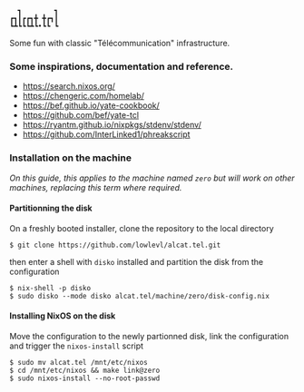 ```
  ┓        ┓
┏┓┃┏┏┓╋ ╋┏┓┃
┗┻┗┗┗┻┗•┗┗ ┗
```

Some fun with classic "Télécommunication" infrastructure.

### Some inspirations, documentation and reference.

- https://search.nixos.org/
- https://chengeric.com/homelab/
- https://bef.github.io/yate-cookbook/
- https://github.com/bef/yate-tcl
- https://ryantm.github.io/nixpkgs/stdenv/stdenv/
- https://github.com/InterLinked1/phreakscript

### Installation on the machine

_On this guide, this applies to the machine named `zero` but will work on other machines, replacing this term where required._

#### Partitionning the disk

On a freshly booted installer, clone the repository to the local directory

```
$ git clone https://github.com/lowlevl/alcat.tel.git
```

then enter a shell with `disko` installed and partition the disk from the configuration

```
$ nix-shell -p disko
$ sudo disko --mode disko alcat.tel/machine/zero/disk-config.nix
```

#### Installing NixOS on the disk

Move the configuration to the newly partionned disk, link the configuration and trigger the `nixos-install` script

```
$ sudo mv alcat.tel /mnt/etc/nixos
$ cd /mnt/etc/nixos && make link@zero
$ sudo nixos-install --no-root-passwd
```

